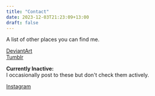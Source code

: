 ```yaml
---
title: "Contact"
date: 2023-12-03T21:23:09+13:00
draft: false
---
```


A list of other places you can find me.  

[DeviantArt](https://rh-enn.deviantart.com)  
[Tumblr](#)

**Currently Inactive:**  
I occasionally post to these but don't check them actively.

[Instagram](https://instagram.com/rh.enn)